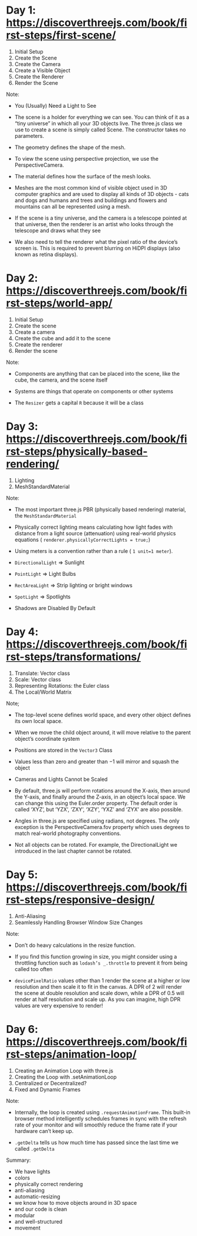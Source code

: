 # Day 1: https://discoverthreejs.com/book/first-steps/first-scene/

1. Initial Setup
2. Create the Scene
3. Create the Camera
4. Create a Visible Object
5. Create the Renderer
6. Render the Scene

Note:

- You (Usually) Need a Light to See
- The scene is a holder for everything we can see.
  You can think of it as a “tiny universe” in which all your 3D objects live.
  The three.js class we use to create a scene is simply called Scene.
  The constructor takes no parameters.

- The geometry defines the shape of the mesh.

- To view the scene using perspective projection, we use the PerspectiveCamera.

- The material defines how the surface of the mesh looks.

- Meshes are the most common kind of visible object used in 3D computer graphics
  and are used to display all kinds of 3D objects -
  cats and dogs and humans and trees and buildings and flowers and mountains can all be represented using a mesh.

- If the scene is a tiny universe,
  and the camera is a telescope pointed at that universe,
  then the renderer is an artist who looks through the telescope and draws what they see

- We also need to tell the renderer what the pixel ratio of the device’s screen is.
  This is required to prevent blurring on HiDPI displays (also known as retina displays).

# Day 2: https://discoverthreejs.com/book/first-steps/world-app/

1. Initial Setup
2. Create the scene
3. Create a camera
4. Create the cube and add it to the scene
5. Create the renderer
6. Render the scene

Note:

- Components are anything that can be placed into the scene, like the cube, the camera, and the scene itself

- Systems are things that operate on components or other systems

- The `Resizer` gets a capital `R` because it will be a class

# Day 3: https://discoverthreejs.com/book/first-steps/physically-based-rendering/

1. Lighting
2. MeshStandardMaterial

Note:

- The most important three.js PBR (physically based rendering) material, the `MeshStandardMaterial`

- Physically correct lighting means calculating how light fades with distance from a light source (attenuation) using real-world physics equations ( `renderer.physicallyCorrectLights = true;`)

- Using meters is a convention rather than a rule ( `1 unit=1 meter`).

- `DirectionalLight` => Sunlight

- `PointLight` => Light Bulbs

- `RectAreaLight` => Strip lighting or bright windows

- `SpotLight` => Spotlights

- Shadows are Disabled By Default

# Day 4: https://discoverthreejs.com/book/first-steps/transformations/

1. Translate: Vector class
2. Scale: Vector class
3. Representing Rotations: the Euler class
4. The Local/World Matrix

Note;

- The top-level scene defines world space, and every other object defines its own local space.

- When we move the child object around, it will move relative to the parent object’s coordinate system

- Positions are stored in the `Vector3` Class

- Values less than zero and greater than −1 will mirror and squash the object

- Cameras and Lights Cannot be Scaled

- By default, three.js will perform rotations around the X-axis, then around the Y-axis, and finally around the Z-axis, in an object’s local space. We can change this using the Euler.order property. The default order is called ‘XYZ’, but ‘YZX’, ‘ZXY’, ‘XZY’, ‘YXZ’ and ‘ZYX’ are also possible.

- Angles in three.js are specified using radians, not degrees. The only exception is the PerspectiveCamera.fov property which uses degrees to match real-world photography conventions.

- Not all objects can be rotated. For example, the DirectionalLight we introduced in the last chapter cannot be rotated.

# Day 5: https://discoverthreejs.com/book/first-steps/responsive-design/

1. Anti-Aliasing
2. Seamlessly Handling Browser Window Size Changes

Note: 

- Don’t do heavy calculations in the resize function.

- If you find this function growing in size, you might consider using a throttling function such as `lodash’s _.throttle` to prevent it from being called too often

- `devicePixelRatio` values other than 1 render the scene at a higher or low resolution and then scale it to fit in the canvas. A DPR of 2 will render the scene at double resolution and scale down, while a DPR of 0.5 will render at half resolution and scale up. As you can imagine, high DPR values are very expensive to render!

# Day 6: https://discoverthreejs.com/book/first-steps/animation-loop/

1. Creating an Animation Loop with three.js
2. Creating the Loop with .setAnimationLoop
3. Centralized or Decentralized?
4. Fixed and Dynamic Frames

Note:

- Internally, the loop is created using `.requestAnimationFrame`. This built-in browser method intelligently schedules frames in sync with the refresh rate of your monitor and will smoothly reduce the frame rate if your hardware can’t keep up.

- `.getDelta` tells us how much time has passed since the last time we called `.getDelta`

Summary:

- We have lights
- colors
- physically correct rendering
- anti-aliasing
- automatic-resizing
- we know how to move objects around in 3D space
- and our code is clean
- modular
- and well-structured
- movement